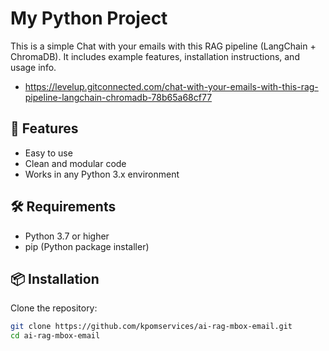 # My Python Project

This is a simple Chat with your emails with this RAG pipeline (LangChain + ChromaDB). It includes example features, installation instructions, and usage info.

- https://levelup.gitconnected.com/chat-with-your-emails-with-this-rag-pipeline-langchain-chromadb-78b65a68cf77

## 🚀 Features

- Easy to use
- Clean and modular code
- Works in any Python 3.x environment

## 🛠️ Requirements

- Python 3.7 or higher
- pip (Python package installer)

## 📦 Installation

Clone the repository:

```bash
git clone https://github.com/kpomservices/ai-rag-mbox-email.git
cd ai-rag-mbox-email